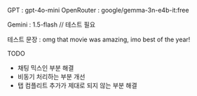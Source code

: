
GPT : gpt-4o-mini 
OpenRouter : google/gemma-3n-e4b-it:free

Gemini : 1.5-flash // 테스트 필요

테스트 문장 : omg that movie was amazing, imo best of the year!


TODO
- 채팅 믹스인 부분 해결
- 비동기 처리하는 부분 개선 
- 탭 컴플리트 추가가 제대로 되지 않는 부분 해결